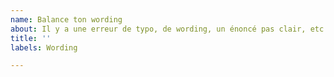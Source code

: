 ```yaml
---
name: Balance ton wording
about: Il y a une erreur de typo, de wording, un énoncé pas clair, etc. (pas du code, mais que du français)
title: ''
labels: Wording

---
```


